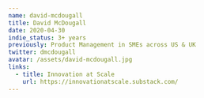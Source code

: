 ```yaml
---
name: david-mcdougall
title: David McDougall
date: 2020-04-30
indie_status: 3+ years
previously: Product Management in SMEs across US & UK
twitter: dmcdougall
avatar: /assets/david-mcdougall.jpg
links:
  - title: Innovation at Scale
    url: https://innovationatscale.substack.com/
---
```

